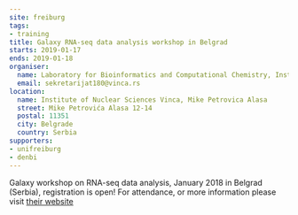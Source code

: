 ```yaml
---
site: freiburg
tags:
- training
title: Galaxy RNA-seq data analysis workshop in Belgrad
starts: 2019-01-17
ends: 2019-01-18
organiser:
  name: Laboratory for Bioinformatics and Computational Chemistry, Institute of Nuclear Sciences Vinca, University of Belgrade, Serbia
  email: sekretarijat180@vinca.rs
location:
  name: Institute of Nuclear Sciences Vinca, Mike Petrovica Alasa
  street: Mike Petrovića Alasa 12-14
  postal: 11351
  city: Belgrade
  country: Serbia
supporters:
- unifreiburg
- denbi
---
```


Galaxy workshop on RNA-seq data analysis, January 2018 in Belgrad (Serbia), registration is open!
For attendance, or more information please visit [their website](https://www.vin.bg.ac.rs/180/galaxy2019/)
